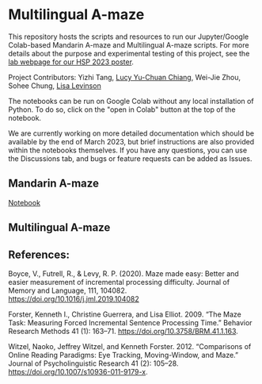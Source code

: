 # Multilingual A-maze

This repository hosts the scripts and resources to run our Jupyter/Google Colab-based Mandarin A-maze and Multilingual A-maze scripts. For more details about the purpose and experimental testing of this project, see the [lab webpage for our HSP 2023 poster](https://umwordlab.github.io/output/HSP2023_maze/). 

Project Contributors: Yizhi Tang, [Lucy Yu-Chuan Chiang](https://sites.google.com/a/umich.edu/yu-chuan-chiang/home), Wei-Jie Zhou, Sohee Chung, [Lisa Levinson](https://lisalevinson.github.io/)

The notebooks can be run on Google Colab without any local installation of Python. To do so, click on the "open in Colab" button at the top of the notebook.

We are currently working on more detailed documentation which should be available by the end of March 2023, but brief instructions are also provided within the notebooks themselves. If you have any questions, you can use the Discussions tab, and bugs or feature requests can be added as Issues. 

## Mandarin A-maze

[Notebook](https://github.com/UMWordLab/multilingual_amaze/blob/main/Mandarin_A_maze_Alternative_Generation.ipynb)

## Multilingual A-maze

## References:

Boyce, V., Futrell, R., & Levy, R. P. (2020). Maze made easy: Better and easier measurement of incremental processing difficulty. Journal of Memory and Language, 111, 104082. https://doi.org/10.1016/j.jml.2019.104082

Forster, Kenneth I., Christine Guerrera, and Lisa Elliot. 2009. “The Maze Task: Measuring Forced Incremental Sentence Processing Time.” Behavior Research Methods 41 (1): 163–71. https://doi.org/10.3758/BRM.41.1.163.

Witzel, Naoko, Jeffrey Witzel, and Kenneth Forster. 2012. “Comparisons of Online Reading Paradigms: Eye Tracking, Moving-Window, and Maze.” Journal of Psycholinguistic Research 41 (2): 105–28. https://doi.org/10.1007/s10936-011-9179-x.
